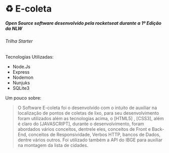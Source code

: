 # :recycle: E-coleta
##### Open Source software desenvolvido pela rocketseat durante a 1º Edição da NLW #####
###### Trilha Starter
Tecnologias Utilizadas:
  - Node.Js
  - Express
  - Nodemon
  - Nunjuks
  - SQLite3

Um pouco sobre:
> O Software E-coleta foi o desenvolvido com o intuito de auxiliar na localização de pontos de coletas de lixo, para seu desenvolvimento foram utilizados além as tecnologias acima, o [HTML5] ,  [CSS3], além é claro do [JAVASCRIPT], durante o desenvolvimento, foram abordados vários conceitos, dentrele eles, conceitos de Front e Back-End, conceitos de Responsividade, Verbos HTTP, bancos de Dados, dentre vários outros. Foi utilizado também a API do IBGE para auxiliar na montagem da lista de cidades.
